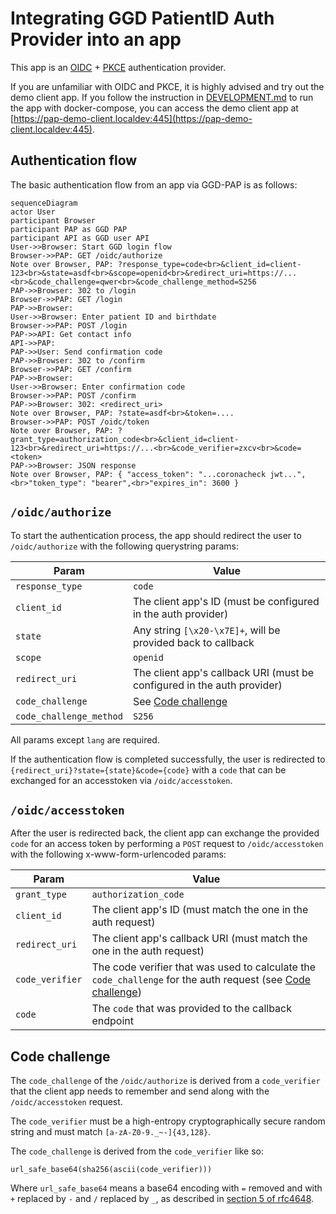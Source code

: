 # Integrating GGD PatientID Auth Provider into an app

This app is an [OIDC](https://openid.net/connect/) + [PKCE](https://tools.ietf.org/html/rfc7636) authentication provider.

If you are unfamiliar with OIDC and PKCE, it is highly advised and try out the demo client app. If you follow the instruction in [DEVELOPMENT.md](./DEVELOPMENT.md) to run the app with docker-compose, you can access the demo client app at [https://pap-demo-client.localdev:445](https://pap-demo-client.localdev:445).

## Authentication flow

The basic authentication flow from an app via GGD-PAP is as follows:

```mermaid
sequenceDiagram
actor User
participant Browser
participant PAP as GGD PAP
participant API as GGD user API
User->>Browser: Start GGD login flow
Browser->>PAP: GET /oidc/authorize
Note over Browser, PAP: ?response_type=code<br>&client_id=client-123<br>&state=asdf<br>&scope=openid<br>&redirect_uri=https://...<br>&code_challenge=qwer<br>&code_challenge_method=S256
PAP->>Browser: 302 to /login
Browser->>PAP: GET /login
PAP->>Browser: 
User->>Browser: Enter patient ID and birthdate
Browser->>PAP: POST /login
PAP->>API: Get contact info
API->>PAP: 
PAP->>User: Send confirmation code
PAP->>Browser: 302 to /confirm
Browser->>PAP: GET /confirm
PAP->>Browser: 
User->>Browser: Enter confirmation code
Browser->>PAP: POST /confirm
PAP->>Browser: 302: <redirect_uri>
Note over Browser, PAP: ?state=asdf<br>&token=....
Browser->>PAP: POST /oidc/token
Note over Browser, PAP: ?grant_type=authorization_code<br>&client_id=client-123<br>&redirect_uri=https://...<br>&code_verifier=zxcv<br>&code=<token>
PAP->>Browser: JSON response
Note over Browser, PAP: { "access_token": "...coronacheck jwt...",<br>"token_type": "bearer",<br>"expires_in": 3600 }
```

## `/oidc/authorize`

To start the authentication process, the app should redirect the user to `/oidc/authorize` with the following querystring params:

Param|Value
--|--
`response_type`|`code`
`client_id`|The client app's ID (must be configured in the auth provider)
`state`|Any string `[\x20-\x7E]+`, will be provided back to callback
`scope`|`openid`
`redirect_uri`|The client app's callback URI (must be configured in the auth provider)
`code_challenge`|See [Code challenge](#code-challenge)
`code_challenge_method`|`S256`

All params except `lang` are required.

If the authentication flow is completed successfully, the user is redirected to `{redirect_uri}?state={state}&code={code}` with a `code` that can be exchanged for an accesstoken via `/oidc/accesstoken`.

## `/oidc/accesstoken`

After the user is redirected back, the client app can exchange the provided `code` for an access token by performing a `POST` request to `/oidc/accesstoken` with the following x-www-form-urlencoded params:

Param|Value
--|--
`grant_type`|`authorization_code`
`client_id`|The client app's ID (must match the one in the auth request)
`redirect_uri`|The client app's callback URI (must match the one in the auth request)
`code_verifier`|The code verifier that was used to calculate the `code_challenge` for the auth request (see [Code challenge](#code-challenge))
`code`|The `code` that was provided to the callback endpoint

## Code challenge

The `code_challenge` of the `/oidc/authorize` is derived from a `code_verifier` that the client app needs to remember and send along with the `/oidc/accesstoken` request.

The `code_verifier` must be a high-entropy cryptographically secure random string and must match `[a-zA-Z0-9._~-]{43,128}`.

The `code_challenge` is derived from the `code_verifier` like so:

```
url_safe_base64(sha256(ascii(code_verifier)))
```

Where `url_safe_base64` means a base64 encoding with `=` removed and with `+` replaced by `-` and `/` replaced by `_`, as described in [section 5 of rfc4648](https://tools.ietf.org/html/rfc4648#section-5).
